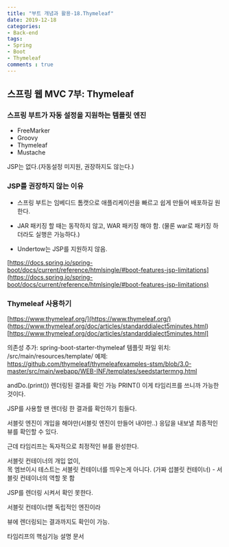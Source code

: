 ```yaml
---
title: "부트 개념과 활용-18.Thymeleaf"
date: 2019-12-18
categories:
- Back-end
tags:
- Spring 
- Boot
- Thymeleaf
comments : true
---
```


## 스프링 웹 MVC 7부: Thymeleaf


### 스프링 부트가 자동 설정을 지원하는 템플릿 엔진
- FreeMarker
- Groovy
- Thymeleaf
- Mustache

JSP는 없다.(자동설정 미지원, 권장하지도 않는다.)

    
### JSP를 권장하지 않는 이유
- 스프링 부트는 임베디드 톰캣으로 애플리케이션을 빠르고 쉽게 만들어 배포하길 원한다.

- JAR 패키징 할 때는 동작하지 않고, WAR 패키징 해야 함. (물론 war로 패키징 하더라도 실행은 가능하다.)

- Undertow는 JSP를 지원하지 않음.

[https://docs.spring.io/spring-boot/docs/current/reference/htmlsingle/#boot-features-jsp-limitations](https://docs.spring.io/spring-boot/docs/current/reference/htmlsingle/#boot-features-jsp-limitations)      

### Thymeleaf 사용하기
[https://www.thymeleaf.org/](https://www.thymeleaf.org/)            
(https://www.thymeleaf.org/doc/articles/standarddialect5minutes.html)[https://www.thymeleaf.org/doc/articles/standarddialect5minutes.html]          


의존성 추가: spring-boot-starter-thymeleaf
템플릿 파일 위치: /src/main/resources/template/
예제: https://github.com/thymeleaf/thymeleafexamples-stsm/blob/3.0-master/src/main/webapp/WEB-INF/templates/seedstartermng.html


andDo.(print())
렌더링된 결과를 확인 가능 PRINT()
이게 타임리프를 쓰니까 가능한 것이다.     

JSP를 사용할 땐 렌더링 한 결과를 확인하기 힘들다.      

서블릿 엔진이 개입을 해야만(서블릿 엔진이 만들어 내야만..) 응답을 내보낼 최종적인 뷰를 확인할 수 있다.        

근데 타임리프는 독자적으로 최정적인 뷰를 완성한다.           

서블릿 컨테이너의 개입 없이,         
목 엠브이시 테스트는 서블릿 컨테이너를 띄우는게 아니다. (가짜 섭블릿 컨테이너) - 서블릿 컨테이너의 역할 못 함

JSP를 렌더링 시켜서 확인 못한다. 

서블릿 컨테이너엗 독립적인 엔진이라

뷰에 렌더링되는 결과까지도 확인이 가능.






타임리프의 핵심기능 설명 문서





